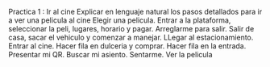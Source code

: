 Practica 1 : Ir al cine
Explicar en lenguaje natural los pasos detallados para
ir a ver una pelicula al cine
Elegir una pelicula.
Entrar a la plataforma, seleccionar la peli, lugares, horario y pagar.
Arreglarme para salir.
Salir de casa, sacar el vehiculo y comenzar a manejar.
LLegar al estacionamiento.
Entrar al cine.
Hacer fila en dulceria y comprar.
Hacer fila en la entrada.
Presentar mi QR.
Buscar mi asiento.
Sentarme.
Ver la pelicula